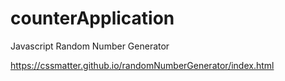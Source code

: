 # counterApplication

Javascript Random Number Generator

https://cssmatter.github.io/randomNumberGenerator/index.html
